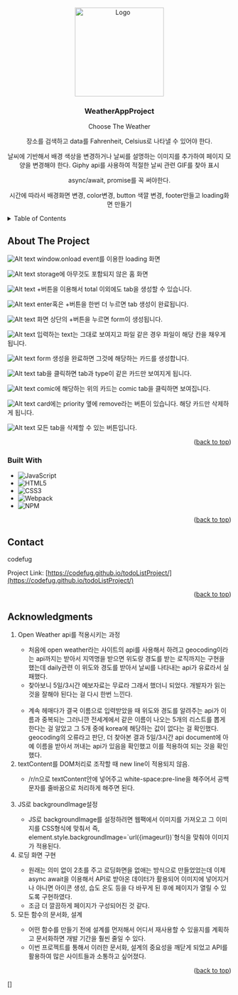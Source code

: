 <a name="readme-top"></a>

<!-- PROJECT LOGO -->
<br />
<div align="center">
  <a href="https://github.com/codefug/onlineShopProject">
    <img src="./src/asset/symbol/homelogo.jpg" alt="Logo" width="200" height="200">
  </a>

<h3 align="center">WeatherAppProject</h3>

  <p align="center">
    Choose The Weather<br>
    <p>장소를 검색하고 data를 Fahrenheit, Celsius로 나타낼 수 있어야 한다.</p>
    <p>날씨에 기반해서 배경 색상을 변경하거나 날씨를 설명하는 이미지를 추가하여 페이지 모양을 
    변경해야 한다. Giphy api를 사용하여 적절한 날씨 관련 GIF를 찾아 표시</p>
    <p>async/await, promise를 꼭 써야한다.</p>
    <p>시간에 따라서 배경화면 변경, color변경, button 색깔 변경, footer만들고 loading화면 만들기</p>
  </p>
</div>

<!-- TABLE OF CONTENTS -->
<details>
  <summary>Table of Contents</summary>
  <ol>
    <li>
      <a href="#about-the-project">About The Project</a>
      <ul>
        <li><a href="#built-with">Built With</a></li>
      </ul>
    </li>
    <li><a href="#contact">Contact</a></li>
    <li><a href="#acknowledgments">Acknowledgments</a></li>
  </ol>
</details>

<!-- ABOUT THE PROJECT -->

## About The Project

![Alt text](image.png)
window.onload event를 이용한 loading 화면

![Alt text](image-1.png)
storage에 아무것도 포함되지 않은 홈 화면

![Alt text](image-2.png) +버튼을 이용해서 total 이외에도 tab을 생성할 수 있습니다.

![Alt text](image-3.png)
enter혹은 +버튼을 한번 더 누르면 tab 생성이 완료됩니다.

![Alt text](image-4.png)
화면 상단의 +버튼을 누르면 form이 생성됩니다.

![Alt text](image-5.png)
입력하는 text는 그대로 보여지고 파일 같은 경우 파일이 해당 칸을 채우게 됩니다.

![Alt text](image-6.png)
form 생성을 완료하면 그것에 해당하는 카드를 생성합니다.

![Alt text](image-7.png)
tab을 클릭하면 tab과 type이 같은 카드만 보여지게 됩니다.

![Alt text](image-8.png)
comic에 해당하는 위의 카드는 comic tab을 클릭하면 보여집니다.

![Alt text](image-9.png)
card에는 priority 옆에 remove라는 버튼이 있습니다. 해당 카드만 삭제하게 됩니다.

![Alt text](image-10.png)
모든 tab을 삭제할 수 있는 버튼입니다.

<p align="right">(<a href="#readme-top">back to top</a>)</p>

### Built With

- ![JavaScript][JavaScript.url]
- ![HTML5][HTML5.url]
- ![CSS3][CSS3.url]
- ![Webpack][Webpack.url]
- ![NPM][npm.url]

<p align="right">
(<a href="#readme-top">back to top</a>)
</p>

<!-- CONTACT -->

## Contact

codefug

Project Link: [https://codefug.github.io/todoListProject/](https://codefug.github.io/todoListProject/)

<p align="right">
(<a href="#readme-top">back to top</a>)
</p>

<!-- ACKNOWLEDGMENTS -->

## Acknowledgments

<ol>
    <li>Open Weather api를 적용시키는 과정</li>
    <ul>
    <li>처음에 open weather라는 사이트의 api를 사용해서 하려고 geocoding이라는 api까지는 받아서 지역명을 받으면 위도랑 경도를 받는 로직까지는 구현을 했는데 daily관련 이 위도와 경도를 받아서 날씨를 나타내는 api가 유료라서 실패했다.</li>
    <li>찾아보니 5일/3시간 예보자료는 무료라 그래서 했더니 되었다. 개발자가 읽는 것을 잘해야 된다는 걸 다시 한번 느낀다.</li>
    <br>
    <li>계속 헤매다가 결국 이름으로 입력받았을 때 위도와 경도를 알려주는 api가 이름과 중복되는 그러니깐 전세계에서 같은 이름이 나오는 5개의 리스트를 뽑게 한다는 걸 알았고 그 5개 중에 korea에 해당하는 값이 없다는 걸 확인했다. geocoding의 오류라고 판단, 더 찾아본 결과 5일/3시간 api document에 아예 이름을 받아서 꺼내는 api가 있음을 확인했고 이를 적용하여 되는 것을 확인했다.</li>
    </ul>
    <li>textContent를 DOM처리로 조작할 때 new line이 적용되지 않음.</li>
    <ul>
    <li>/r/n으로 textContent안에 넣어주고 white-space:pre-line을 해주어서 공백 문자를 줄바꿈으로 처리하게 해주면 된다.</li>
    </ul>
    <br>
    <li>JS로 backgroundImage설정</li>
    <ul>
      <li>JS로 backgroundImage를 설정하려면 웹팩에서 이미지를 가져오고 그 이미지를 CSS형식에 맞춰서 즉,
      element.style.backgroundImage=`url({imageurl})`형식을 맞춰야 이미지가 적용된다.</li>
    </ul>
    <li>로딩 화면 구현</li>
    <ul>
      <li>원래는 의미 없이 2초를 주고 로딩화면을 없애는 방식으로 만들었었는데 이제 async await을 이용해서 API로 받아온 데이터가 활용되어 이미지에 넣어지거나 아니면 아이콘 생성, 습도 온도 등을 다 바꾸게 된 후에 페이지가 열릴 수 있도록 구현하였다.</li>
      <li>조금 더 깔끔하게 페이지가 구성되어진 것 같다.</li>
    </ul>
    <li>모든 함수의 문서화, 설계</li>
    <ul>
      <li>어떤 함수를 만들기 전에 설계를 먼저해서 어디서 재사용할 수 있을지를 계획하고 문서화하면 개발 기간을 훨씬 줄일 수 있다.</li>
      <li>이번 프로젝트를 통해서 이러한 문서화, 설계의 중요성을 깨닫게 되었고 API를 활용하여 많은 사이트들과 소통하고 싶어졌다.</li>
    </ul>
</ol>

<p align="right">(<a href="#readme-top">back to top</a>)</p>

<!-- MARKDOWN LINKS & IMAGES -->
<!-- https://www.markdownguide.org/basic-syntax/#reference-style-links -->

[JavaScript.url]: https://img.shields.io/badge/javascript-%23323330.svg?style=for-the-badge&logo=javascript&logoColor=%23F7DF1E
[HTML5.url]: https://img.shields.io/badge/html5-%23E34F26.svg?style=for-the-badge&logo=html5&logoColor=white
[CSS3.url]: https://img.shields.io/badge/css3-%231572B6.svg?style=for-the-badge&logo=css3&logoColor=white
[Webpack.url]: https://img.shields.io/badge/webpack-%238DD6F9.svg?style=for-the-badge&logo=webpack&logoColor=black
[npm.url]: https://img.shields.io/badge/NPM-%23CB3837.svg?style=for-the-badge&logo=npm&logoColor=white

[]
